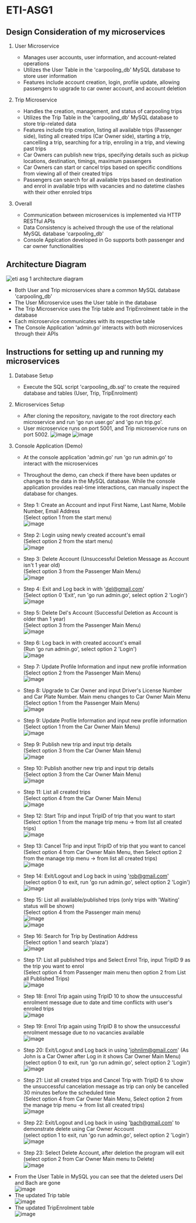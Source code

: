# ETI-ASG1

## Design Consideration of my microservices
1. User Microservice
   - Manages user accounts, user information, and account-related operations
   - Utilizes the User Table in the 'carpooling_db' MySQL database to store user information
   - Features include account creation, login, profile update, allowing passengers to upgrade to car owner account, and account deletion

2. Trip Microservice
   - Handles the creation, management, and status of carpooling trips
   - Utilizes the Trip Table in the 'carpooling_db' MySQL database to store trip-related data
   - Features include trip creation, listing all available trips (Passenger side), listing all created trips (Car Owner side), starting a trip, cancelling a trip, searching for a trip, enroling in a trip, and viewing past trips
   - Car Owners can publish new trips, specifying details such as pickup locations, destination, timings, maximum passengers
   - Car Owners can start or cancel trips based on specific conditions from viewing all of their created trips
   - Passengers can search for all available trips based on destination and enrol in available trips with vacancies and no datetime clashes with their other enroled trips
     
3.  Overall
    - Communication between microservices is implemented via HTTP RESTful APIs
    - Data Consistency is acheived through the use of the relational MySQL database 'carpooling_db'
    - Console Applcation developed in Go supports both passenger and car owner functionalities

## Architecture Diagram
![eti asg 1 architecture diagram](https://github.com/ng-zi-yi/ETI-ASG1/assets/93900155/b7fa8f73-00fc-4ab8-86fd-89ddc9d2e435)
   - Both User and Trip microservices share a common MySQL database 'carpooling_db'
   - The User Microservice uses the User table in the database
   - The Trip Microservice uses the Trip table and TripEnrolment table in the database
   - Each microservice communicates with its respective table
   - The Console Application 'admin.go' interacts with both microservices through their APIs

## Instructions for setting up and running my microservices
1. Database Setup
   - Execute the SQL script 'carpooling_db.sql' to create the required database and tables (User, Trip, TripEnrolment)


2. Microservices Setup
   - After cloning the repository, navigate to the root directory each microservice and run 'go run user.go' and 'go run trip.go'.
   - User microservice runs on port 5001, and Trip microservice runs on port 5002.
![image](https://github.com/ng-zi-yi/ETI-ASG1/assets/93900155/7b598199-9572-49a8-90a1-379ec2ef2f45)
![image](https://github.com/ng-zi-yi/ETI-ASG1/assets/93900155/58d43d8d-b165-4bf2-b1d7-6a478c7c0f83)

3. Console Application (Demo)
   - At the console application 'admin.go' run 'go run admin.go' to interact with the microservices
   - Throughout the demo, can check if there have been updates or changes to the data in the MySQL database. While the console application provides real-time interactions, can manually inspect the database for changes.
   - Step 1: Create an Account and input First Name, Last Name, Mobile Number, Email Address<br>
             (Select option 1 from the start menu)<br>
![image](https://github.com/ng-zi-yi/ETI-ASG1/assets/93900155/9558b9d6-a0a9-4c2b-8e9a-cf2a7ca4b3b3)
     
   - Step 2: Login using newly created account's email<br>
             (Select option 2 from the start menu)<br>
![image](https://github.com/ng-zi-yi/ETI-ASG1/assets/93900155/115624e2-9ad3-426a-863e-b70b42391b60)
     
   - Step 3: Delete Account (Unsuccessful Deletion Message as Account isn't 1 year old)<br>
             (Select option 3 from the Passenger Main Menu)<br>
![image](https://github.com/ng-zi-yi/ETI-ASG1/assets/93900155/ebc92025-7544-406c-96ae-1baa6020270f)
     
   - Step 4: Exit and Log back in with 'del@gmail.com'<br>
             (Select option 0 'Exit', run 'go run admin.go', select option 2 'Login')<br>
![image](https://github.com/ng-zi-yi/ETI-ASG1/assets/93900155/f1e3ce9e-66eb-492f-bf26-b998ec915d44)
      
   - Step 5: Delete Del's Account (Successful Deletion as Account is older than 1 year)<br>
             (Select option 3 from the Passenger Main Menu)<br>
![image](https://github.com/ng-zi-yi/ETI-ASG1/assets/93900155/3790b377-7456-4cf0-b734-88f2d93caedc)
  
   - Step 6: Log back in with created account's email<br>
             (Run 'go run admin.go', select option 2 'Login')<br>
![image](https://github.com/ng-zi-yi/ETI-ASG1/assets/93900155/1b392340-4046-4d39-90c8-ddda9d144bea)
     
   - Step 7: Update Profile Information and input new profile information<br>
             (Select option 2 from the Passenger Main Menu)<br>
![image](https://github.com/ng-zi-yi/ETI-ASG1/assets/93900155/6e6e3214-7565-40c9-9dae-ae3262ec37c7)
     
   - Step 8: Upgrade to Car Owner and input Driver's License Number and Car Plate Number. Main menu changes to Car Owner Main Menu<br>
             (Select option 1 from the Passenger Main Menu)<br>
![image](https://github.com/ng-zi-yi/ETI-ASG1/assets/93900155/78a3d154-e359-46eb-b183-bd93f5cc6e7f)
     
   - Step 9: Update Profile Information and input new profile information<br>
             (Select option 1 from the Car Owner Main Menu)<br>
![image](https://github.com/ng-zi-yi/ETI-ASG1/assets/93900155/06a08a53-62ff-4bb0-b0ef-3149ca0016d4)
     
   - Step 9: Publish new trip and input trip details<br>
             (Select option 3 from the Car Owner Main Menu)<br>
![image](https://github.com/ng-zi-yi/ETI-ASG1/assets/93900155/3410fab7-d0c6-4420-be9a-53f856f35431)
     
   - Step 10: Publish another new trip and input trip details<br>
             (Select option 3 from the Car Owner Main Menu)<br>
![image](https://github.com/ng-zi-yi/ETI-ASG1/assets/93900155/63176064-e580-4b94-82ee-e19fc46025b7)

   - Step 11: List all created trips<br>
             (Select option 4 from the Car Owner Main Menu)<br>
![image](https://github.com/ng-zi-yi/ETI-ASG1/assets/93900155/07e740c8-75ab-4542-aa25-dff4bd263dde)
     
   - Step 12: Start Trip and input TripID of trip that you want to start<br>
             (Select option 1 from the manage trip menu -> from list all created trips)<br>
![image](https://github.com/ng-zi-yi/ETI-ASG1/assets/93900155/a01afb4c-6dd9-4b61-b69d-bd909acac409)
     
   - Step 13: Cancel Trip and input TripID of trip that you want to cancel<br>
             (Select option 4 from Car Owner Main Menu, then Select option 2 from the manage trip menu -> from list all created trips)<br>
![image](https://github.com/ng-zi-yi/ETI-ASG1/assets/93900155/e24da407-3cc2-43bb-bc07-891d44e52136)
     
   - Step 14: Exit/Logout and Log back in using 'rob@gmail.com'<br>
             (select option 0 to exit, run 'go run admin.go', select option 2 'Login')<br>
![image](https://github.com/ng-zi-yi/ETI-ASG1/assets/93900155/9ce67981-a0d3-4790-a1a7-69972079576f)
     
   - Step 15: List all available/published trips (only trips with 'Waiting' status will be shown)<br>
             (Select option 4 from the Passenger main menu)<br>
![image](https://github.com/ng-zi-yi/ETI-ASG1/assets/93900155/9357cdfa-ecb0-4d49-9dea-d9bbad0177b7) <br>
![image](https://github.com/ng-zi-yi/ETI-ASG1/assets/93900155/845f6c7f-d384-498c-b8ca-f780850666e8)
    
   - Step 16: Search for Trip by Destination Address<br>
             (Select option 1 and search 'plaza')<br>
 ![image](https://github.com/ng-zi-yi/ETI-ASG1/assets/93900155/079b6fef-4a89-4a90-8c3b-345d5bc36995)
    
   - Step 17: List all published trips and Select Enrol Trip, input TripID 9 as the trip you want to enrol<br>
             (Select option 4 from Passenger main menu then option 2 from List all Published Trips)<br>
![image](https://github.com/ng-zi-yi/ETI-ASG1/assets/93900155/2bf09dce-1df9-447b-99c6-606723809231)

   - Step 18: Enrol Trip again using TripID 10 to show the unsuccessful enrolment message due to date and time conflicts with user's enroled trips<br>
![image](https://github.com/ng-zi-yi/ETI-ASG1/assets/93900155/5fde0144-a803-4915-ab65-c7198ac99b9d)
  
   - Step 19: Enrol Trip again using TripID 8 to show the unsuccessful enrolment message due to no vacancies available<br>
![image](https://github.com/ng-zi-yi/ETI-ASG1/assets/93900155/4ce3c4b4-03cc-44d3-b078-50af75fc80b8)
  
   - Step 20: Exit/Logout and Log back in using 'johnlim@gmail.com' (As John is a Car Owner after Log in it shows Car Owner Main Menu)<br>
             (select option 0 to exit, run 'go run admin.go', select option 2 'Login')<br>
![image](https://github.com/ng-zi-yi/ETI-ASG1/assets/93900155/ad4d71b7-0a51-482f-b20d-b4110df5153e)
     
   - Step 21: List all created trips and Cancel Trip with TripID 6 to show the unsuccessful cancelation message as trip can only be cancelled 30 minutes before the scheduled time<br>
             (Select option 4 from Car Owner Main Menu, Select option 2 from the manage trip menu -> from list all created trips)<br>
![image](https://github.com/ng-zi-yi/ETI-ASG1/assets/93900155/c2c81e79-a8f5-4100-8a8f-33a41399c6a6)

   - Step 22: Exit/Logout and Log back in using 'bach@gmail.com' to demonstrate delete using Car Owner Account<br>
             (select option 1 to exit, run 'go run admin.go', select option 2 'Login')<br>
![image](https://github.com/ng-zi-yi/ETI-ASG1/assets/93900155/9c122aa0-f1c1-40bf-8d06-676b3d78a67d)

   - Step 23: Select Delete Account, after deletion the program will exit<br>
             (select option 2 from Car Owner Main menu to Delete)<br>
![image](https://github.com/ng-zi-yi/ETI-ASG1/assets/93900155/051c933b-c33b-4309-a147-6b4deded5376)

- From the User Table in MySQL you can see that the deleted users Del and Bach are gone <br>
![image](https://github.com/ng-zi-yi/ETI-ASG1/assets/93900155/c58dcb85-b2df-4f96-8243-82b953026f23)
- The updated Trip table <br>
![image](https://github.com/ng-zi-yi/ETI-ASG1/assets/93900155/d26478c3-d959-4846-85f7-883b1a77e720)
- The updated TripEnrolment table <br>
![image](https://github.com/ng-zi-yi/ETI-ASG1/assets/93900155/f867f641-a0a7-4899-be44-6f16fc5afe2b)




